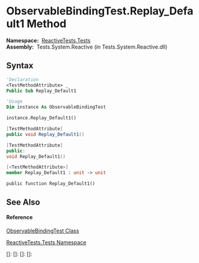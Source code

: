 # ObservableBindingTest.Replay\_Default1 Method

**Namespace:**  [ReactiveTests.Tests](ReactiveTests.Tests\ReactiveTests.Tests.md)  
**Assembly:**  Tests.System.Reactive (in Tests.System.Reactive.dll)

## Syntax

```vb
'Declaration
<TestMethodAttribute> _
Public Sub Replay_Default1
```

```vb
'Usage
Dim instance As ObservableBindingTest

instance.Replay_Default1()
```

```csharp
[TestMethodAttribute]
public void Replay_Default1()
```

```c++
[TestMethodAttribute]
public:
void Replay_Default1()
```

```fsharp
[<TestMethodAttribute>]
member Replay_Default1 : unit -> unit 
```

```jscript
public function Replay_Default1()
```

## See Also

#### Reference

[ObservableBindingTest Class](ObservableBindingTest\ObservableBindingTest.md)

[ReactiveTests.Tests Namespace](ReactiveTests.Tests\ReactiveTests.Tests.md)

[]: 
[]: 
[]: 
[]: 